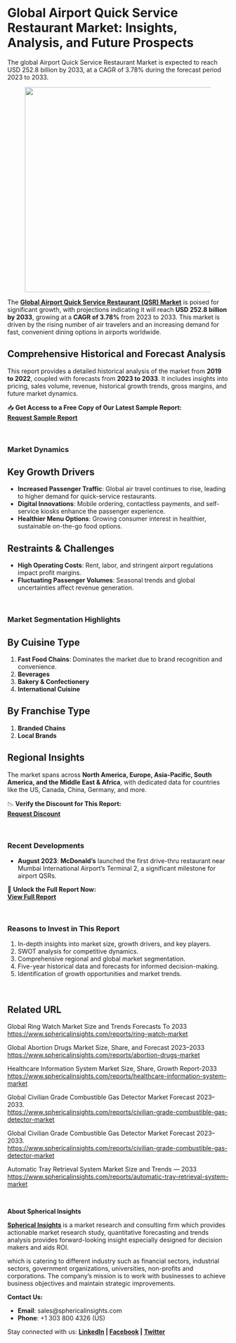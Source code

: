 <h1 id="b668" class="pw-post-title fo fp fq bf fr fs ft fu fv fw fx fy fz ga gb gc gd ge gf gg gh gi gj gk gl gm gn go gp gq bk" data-testid="storyTitle" data-selectable-paragraph="">Global Airport Quick Service Restaurant Market: Insights, Analysis, and Future Prospects</h1>
<div class="eq er es et eu l">
<article>
<div class="l">
<div class="l">
<section>
<div>
<div class="fj fk fl fm fn">
<div class="ab cb">
<div class="ci bh ev ew ex ey">
<p id="17f3" class="pw-post-body-paragraph lg lh fq li b lj lk ll lm ln lo lp lq lr ls lt lu lv lw lx ly lz ma mb mc md fj bk" data-selectable-paragraph="">The global Airport Quick Service Restaurant Market is expected to reach USD 252.8 billion by 2033, at a CAGR of 3.78% during the forecast period 2023 to 2033.</p>
<figure class="mh mi mj mk ml mm me mf paragraph-image">
<div class="mn mo ed mp bh mq" tabindex="0">
<div class="me mf mg"><picture><source srcset="https://miro.medium.com/v2/resize:fit:640/format:webp/1*mJ76HWHwd9PIWTvgE6J_6A.jpeg 640w, https://miro.medium.com/v2/resize:fit:720/format:webp/1*mJ76HWHwd9PIWTvgE6J_6A.jpeg 720w, https://miro.medium.com/v2/resize:fit:750/format:webp/1*mJ76HWHwd9PIWTvgE6J_6A.jpeg 750w, https://miro.medium.com/v2/resize:fit:786/format:webp/1*mJ76HWHwd9PIWTvgE6J_6A.jpeg 786w, https://miro.medium.com/v2/resize:fit:828/format:webp/1*mJ76HWHwd9PIWTvgE6J_6A.jpeg 828w, https://miro.medium.com/v2/resize:fit:1100/format:webp/1*mJ76HWHwd9PIWTvgE6J_6A.jpeg 1100w, https://miro.medium.com/v2/resize:fit:1400/format:webp/1*mJ76HWHwd9PIWTvgE6J_6A.jpeg 1400w" type="image/webp" sizes="(min-resolution: 4dppx) and (max-width: 700px) 50vw, (-webkit-min-device-pixel-ratio: 4) and (max-width: 700px) 50vw, (min-resolution: 3dppx) and (max-width: 700px) 67vw, (-webkit-min-device-pixel-ratio: 3) and (max-width: 700px) 65vw, (min-resolution: 2.5dppx) and (max-width: 700px) 80vw, (-webkit-min-device-pixel-ratio: 2.5) and (max-width: 700px) 80vw, (min-resolution: 2dppx) and (max-width: 700px) 100vw, (-webkit-min-device-pixel-ratio: 2) and (max-width: 700px) 100vw, 700px" /><source srcset="https://miro.medium.com/v2/resize:fit:640/1*mJ76HWHwd9PIWTvgE6J_6A.jpeg 640w, https://miro.medium.com/v2/resize:fit:720/1*mJ76HWHwd9PIWTvgE6J_6A.jpeg 720w, https://miro.medium.com/v2/resize:fit:750/1*mJ76HWHwd9PIWTvgE6J_6A.jpeg 750w, https://miro.medium.com/v2/resize:fit:786/1*mJ76HWHwd9PIWTvgE6J_6A.jpeg 786w, https://miro.medium.com/v2/resize:fit:828/1*mJ76HWHwd9PIWTvgE6J_6A.jpeg 828w, https://miro.medium.com/v2/resize:fit:1100/1*mJ76HWHwd9PIWTvgE6J_6A.jpeg 1100w, https://miro.medium.com/v2/resize:fit:1400/1*mJ76HWHwd9PIWTvgE6J_6A.jpeg 1400w" sizes="(min-resolution: 4dppx) and (max-width: 700px) 50vw, (-webkit-min-device-pixel-ratio: 4) and (max-width: 700px) 50vw, (min-resolution: 3dppx) and (max-width: 700px) 67vw, (-webkit-min-device-pixel-ratio: 3) and (max-width: 700px) 65vw, (min-resolution: 2.5dppx) and (max-width: 700px) 80vw, (-webkit-min-device-pixel-ratio: 2.5) and (max-width: 700px) 80vw, (min-resolution: 2dppx) and (max-width: 700px) 100vw, (-webkit-min-device-pixel-ratio: 2) and (max-width: 700px) 100vw, 700px" data-testid="og" /><img class="bh ko mr c" src="https://miro.medium.com/v2/resize:fit:945/1*mJ76HWHwd9PIWTvgE6J_6A.jpeg" alt="" width="700" height="467" /></picture></div>
</div>
</figure>
<p id="b302" class="pw-post-body-paragraph lg lh fq li b lj lk ll lm ln lo lp lq lr ls lt lu lv lw lx ly lz ma mb mc md fj bk" data-selectable-paragraph="">The&nbsp;<a class="af ms" href="https://www.sphericalinsights.com/reports/airport-quick-service-restaurant-market" target="_blank" rel="noopener ugc nofollow"><strong class="li fr">Global Airport Quick Service Restaurant (QSR) Market</strong></a>&nbsp;is poised for significant growth, with projections indicating it will reach&nbsp;<strong class="li fr">USD 252.8 billion by 2033</strong>, growing at a&nbsp;<strong class="li fr">CAGR of 3.78%</strong>&nbsp;from 2023 to 2033. This market is driven by the rising number of air travelers and an increasing demand for fast, convenient dining options in airports worldwide.</p>
<h2 id="0257" class="mt mu fq bf mv mw mx my mz na nb nc nd lr ne nf ng lv nh ni nj lz nk nl nm nn bk" data-selectable-paragraph="">Comprehensive Historical and Forecast Analysis</h2>
<p id="077b" class="pw-post-body-paragraph lg lh fq li b lj no ll lm ln np lp lq lr nq lt lu lv nr lx ly lz ns mb mc md fj bk" data-selectable-paragraph="">This report provides a detailed historical analysis of the market from&nbsp;<strong class="li fr">2019 to 2022</strong>, coupled with forecasts from&nbsp;<strong class="li fr">2023 to 2033</strong>. It includes insights into pricing, sales volume, revenue, historical growth trends, gross margins, and future market dynamics.</p>
<p id="1327" class="pw-post-body-paragraph lg lh fq li b lj lk ll lm ln lo lp lq lr ls lt lu lv lw lx ly lz ma mb mc md fj bk" data-selectable-paragraph="">📥&nbsp;<strong class="li fr">Get Access to a Free Copy of Our Latest Sample Report:</strong><br /><a class="af ms" href="https://www.sphericalinsights.com/request-sample/6033" target="_blank" rel="noopener ugc nofollow"><strong class="li fr">Request Sample Report</strong></a></p>
</div>
</div>
</div>
<div class="ab cb nt nu nv nw">&nbsp;</div>
<div class="fj fk fl fm fn">
<div class="ab cb">
<div class="ci bh ev ew ex ey">
<h1 id="29cf" class="ob mu fq bf mv oc od oe mz of og oh nd oi oj ok ol om on oo op oq or os ot ou bk" data-selectable-paragraph="">Market Dynamics</h1>
<h2 id="f859" class="mt mu fq bf mv mw mx my mz na nb nc nd lr ne nf ng lv nh ni nj lz nk nl nm nn bk" data-selectable-paragraph="">Key Growth Drivers</h2>
<ul class="">
<li id="91d6" class="lg lh fq li b lj no ll lm ln np lp lq lr nq lt lu lv nr lx ly lz ns mb mc md ov ow ox bk" data-selectable-paragraph=""><strong class="li fr">Increased Passenger Traffic</strong>: Global air travel continues to rise, leading to higher demand for quick-service restaurants.</li>
<li id="34bc" class="lg lh fq li b lj oy ll lm ln oz lp lq lr pa lt lu lv pb lx ly lz pc mb mc md ov ow ox bk" data-selectable-paragraph=""><strong class="li fr">Digital Innovations</strong>: Mobile ordering, contactless payments, and self-service kiosks enhance the passenger experience.</li>
<li id="a87a" class="lg lh fq li b lj oy ll lm ln oz lp lq lr pa lt lu lv pb lx ly lz pc mb mc md ov ow ox bk" data-selectable-paragraph=""><strong class="li fr">Healthier Menu Options</strong>: Growing consumer interest in healthier, sustainable on-the-go food options.</li>
</ul>
<h2 id="ca0d" class="mt mu fq bf mv mw mx my mz na nb nc nd lr ne nf ng lv nh ni nj lz nk nl nm nn bk" data-selectable-paragraph="">Restraints &amp; Challenges</h2>
<ul class="">
<li id="c2dd" class="lg lh fq li b lj no ll lm ln np lp lq lr nq lt lu lv nr lx ly lz ns mb mc md ov ow ox bk" data-selectable-paragraph=""><strong class="li fr">High Operating Costs</strong>: Rent, labor, and stringent airport regulations impact profit margins.</li>
<li id="7b38" class="lg lh fq li b lj oy ll lm ln oz lp lq lr pa lt lu lv pb lx ly lz pc mb mc md ov ow ox bk" data-selectable-paragraph=""><strong class="li fr">Fluctuating Passenger Volumes</strong>: Seasonal trends and global uncertainties affect revenue generation.</li>
</ul>
</div>
</div>
</div>
<div class="ab cb nt nu nv nw">&nbsp;</div>
<div class="fj fk fl fm fn">
<div class="ab cb">
<div class="ci bh ev ew ex ey">
<h1 id="a3b7" class="ob mu fq bf mv oc od oe mz of og oh nd oi oj ok ol om on oo op oq or os ot ou bk" data-selectable-paragraph="">Market Segmentation Highlights</h1>
<h2 id="79c1" class="mt mu fq bf mv mw mx my mz na nb nc nd lr ne nf ng lv nh ni nj lz nk nl nm nn bk" data-selectable-paragraph="">By Cuisine Type</h2>
<ol class="">
<li id="2a88" class="lg lh fq li b lj no ll lm ln np lp lq lr nq lt lu lv nr lx ly lz ns mb mc md pd ow ox bk" data-selectable-paragraph=""><strong class="li fr">Fast Food Chains</strong>: Dominates the market due to brand recognition and convenience.</li>
<li id="1a41" class="lg lh fq li b lj oy ll lm ln oz lp lq lr pa lt lu lv pb lx ly lz pc mb mc md pd ow ox bk" data-selectable-paragraph=""><strong class="li fr">Beverages</strong></li>
<li id="271f" class="lg lh fq li b lj oy ll lm ln oz lp lq lr pa lt lu lv pb lx ly lz pc mb mc md pd ow ox bk" data-selectable-paragraph=""><strong class="li fr">Bakery &amp; Confectionery</strong></li>
<li id="c706" class="lg lh fq li b lj oy ll lm ln oz lp lq lr pa lt lu lv pb lx ly lz pc mb mc md pd ow ox bk" data-selectable-paragraph=""><strong class="li fr">International Cuisine</strong></li>
</ol>
<h2 id="0045" class="mt mu fq bf mv mw mx my mz na nb nc nd lr ne nf ng lv nh ni nj lz nk nl nm nn bk" data-selectable-paragraph="">By Franchise Type</h2>
<ol class="">
<li id="0cfb" class="lg lh fq li b lj no ll lm ln np lp lq lr nq lt lu lv nr lx ly lz ns mb mc md pd ow ox bk" data-selectable-paragraph=""><strong class="li fr">Branded Chains</strong></li>
<li id="40e2" class="lg lh fq li b lj oy ll lm ln oz lp lq lr pa lt lu lv pb lx ly lz pc mb mc md pd ow ox bk" data-selectable-paragraph=""><strong class="li fr">Local Brands</strong></li>
</ol>
<h2 id="95d1" class="mt mu fq bf mv mw mx my mz na nb nc nd lr ne nf ng lv nh ni nj lz nk nl nm nn bk" data-selectable-paragraph="">Regional Insights</h2>
<p id="0d9f" class="pw-post-body-paragraph lg lh fq li b lj no ll lm ln np lp lq lr nq lt lu lv nr lx ly lz ns mb mc md fj bk" data-selectable-paragraph="">The market spans across&nbsp;<strong class="li fr">North America, Europe, Asia-Pacific, South America, and the Middle East &amp; Africa</strong>, with dedicated data for countries like the US, Canada, China, Germany, and more.</p>
<p id="4eb7" class="pw-post-body-paragraph lg lh fq li b lj lk ll lm ln lo lp lq lr ls lt lu lv lw lx ly lz ma mb mc md fj bk" data-selectable-paragraph="">📉&nbsp;<strong class="li fr">Verify the Discount for This Report:</strong><br /><a class="af ms" href="https://www.sphericalinsights.com/request-discount/6033" target="_blank" rel="noopener ugc nofollow"><strong class="li fr">Request Discount</strong></a></p>
</div>
</div>
</div>
<div class="ab cb nt nu nv nw">&nbsp;</div>
<div class="fj fk fl fm fn">
<div class="ab cb">
<div class="ci bh ev ew ex ey">
<h1 id="126a" class="ob mu fq bf mv oc od oe mz of og oh nd oi oj ok ol om on oo op oq or os ot ou bk" data-selectable-paragraph="">Recent Developments</h1>
<ul class="">
<li id="8759" class="lg lh fq li b lj no ll lm ln np lp lq lr nq lt lu lv nr lx ly lz ns mb mc md ov ow ox bk" data-selectable-paragraph=""><strong class="li fr">August 2023</strong>:&nbsp;<strong class="li fr">McDonald&rsquo;s</strong>&nbsp;launched the first drive-thru restaurant near Mumbai International Airport&rsquo;s Terminal 2, a significant milestone for airport QSRs.</li>
</ul>
<p id="b6ae" class="pw-post-body-paragraph lg lh fq li b lj lk ll lm ln lo lp lq lr ls lt lu lv lw lx ly lz ma mb mc md fj bk" data-selectable-paragraph="">📖&nbsp;<strong class="li fr">Unlock the Full Report Now:</strong><br /><a class="af ms" href="https://www.sphericalinsights.com/reports/airport-quick-service-restaurant-market" target="_blank" rel="noopener ugc nofollow"><strong class="li fr">View Full Report</strong></a></p>
</div>
</div>
</div>
<div class="ab cb nt nu nv nw">&nbsp;</div>
<div class="fj fk fl fm fn">
<div class="ab cb">
<div class="ci bh ev ew ex ey">
<h1 id="bff9" class="ob mu fq bf mv oc od oe mz of og oh nd oi oj ok ol om on oo op oq or os ot ou bk" data-selectable-paragraph="">Reasons to Invest in This Report</h1>
<ol class="">
<li id="6777" class="lg lh fq li b lj no ll lm ln np lp lq lr nq lt lu lv nr lx ly lz ns mb mc md pd ow ox bk" data-selectable-paragraph="">In-depth insights into market size, growth drivers, and key players.</li>
<li id="d71d" class="lg lh fq li b lj oy ll lm ln oz lp lq lr pa lt lu lv pb lx ly lz pc mb mc md pd ow ox bk" data-selectable-paragraph="">SWOT analysis for competitive dynamics.</li>
<li id="731e" class="lg lh fq li b lj oy ll lm ln oz lp lq lr pa lt lu lv pb lx ly lz pc mb mc md pd ow ox bk" data-selectable-paragraph="">Comprehensive regional and global market segmentation.</li>
<li id="22fd" class="lg lh fq li b lj oy ll lm ln oz lp lq lr pa lt lu lv pb lx ly lz pc mb mc md pd ow ox bk" data-selectable-paragraph="">Five-year historical data and forecasts for informed decision-making.</li>
<li id="345a" class="lg lh fq li b lj oy ll lm ln oz lp lq lr pa lt lu lv pb lx ly lz pc mb mc md pd ow ox bk" data-selectable-paragraph="">Identification of growth opportunities and market trends.</li>
</ol>
</div>
</div>
</div>
<div class="ab cb nt nu nv nw">&nbsp;</div>
<div class="fj fk fl fm fn">
<div class="ab cb">
<div class="ci bh ev ew ex ey">
<h2 id="aaf5" class="mt mu fq bf mv mw mx my mz na nb nc nd lr ne nf ng lv nh ni nj lz nk nl nm nn bk" data-selectable-paragraph="">Related URL</h2>
<p id="59f4" class="pw-post-body-paragraph lg lh fq li b lj no ll lm ln np lp lq lr nq lt lu lv nr lx ly lz ns mb mc md fj bk" data-selectable-paragraph="">Global Ring Watch Market Size and Trends Forecasts To 2033<br /><a class="af ms" href="https://www.sphericalinsights.com/reports/ring-watch-market" target="_blank" rel="noopener ugc nofollow">https://www.sphericalinsights.com/reports/ring-watch-market</a></p>
<p id="c68d" class="pw-post-body-paragraph lg lh fq li b lj lk ll lm ln lo lp lq lr ls lt lu lv lw lx ly lz ma mb mc md fj bk" data-selectable-paragraph="">Global Abortion Drugs Market Size, Share, and Forecast 2023&ndash;2033<br /><a class="af ms" href="https://www.sphericalinsights.com/reports/abortion-drugs-market" target="_blank" rel="noopener ugc nofollow">https://www.sphericalinsights.com/reports/abortion-drugs-market</a></p>
<p id="5b49" class="pw-post-body-paragraph lg lh fq li b lj lk ll lm ln lo lp lq lr ls lt lu lv lw lx ly lz ma mb mc md fj bk" data-selectable-paragraph="">Healthcare Information System Market Size, Share, Growth Report-2033<br /><a class="af ms" href="https://www.sphericalinsights.com/reports/healthcare-information-system-market" target="_blank" rel="noopener ugc nofollow">https://www.sphericalinsights.com/reports/healthcare-information-system-market</a></p>
<p id="db92" class="pw-post-body-paragraph lg lh fq li b lj lk ll lm ln lo lp lq lr ls lt lu lv lw lx ly lz ma mb mc md fj bk" data-selectable-paragraph="">Global Civilian Grade Combustible Gas Detector Market Forecast 2023&ndash;2033.<br /><a class="af ms" href="https://www.sphericalinsights.com/reports/civilian-grade-combustible-gas-detector-market" target="_blank" rel="noopener ugc nofollow">https://www.sphericalinsights.com/reports/civilian-grade-combustible-gas-detector-market</a></p>
<p id="e604" class="pw-post-body-paragraph lg lh fq li b lj lk ll lm ln lo lp lq lr ls lt lu lv lw lx ly lz ma mb mc md fj bk" data-selectable-paragraph="">Global Civilian Grade Combustible Gas Detector Market Forecast 2023&ndash;2033.<br /><a class="af ms" href="https://www.sphericalinsights.com/reports/civilian-grade-combustible-gas-detector-market" target="_blank" rel="noopener ugc nofollow">https://www.sphericalinsights.com/reports/civilian-grade-combustible-gas-detector-market</a></p>
<p id="6167" class="pw-post-body-paragraph lg lh fq li b lj lk ll lm ln lo lp lq lr ls lt lu lv lw lx ly lz ma mb mc md fj bk" data-selectable-paragraph="">Automatic Tray Retrieval System Market Size and Trends &mdash; 2033<br /><a class="af ms" href="https://www.sphericalinsights.com/reports/automatic-tray-retrieval-system-market" target="_blank" rel="noopener ugc nofollow">https://www.sphericalinsights.com/reports/automatic-tray-retrieval-system-market</a></p>
</div>
</div>
</div>
<div class="ab cb nt nu nv nw">&nbsp;</div>
<div class="fj fk fl fm fn">
<div class="ab cb">
<div class="ci bh ev ew ex ey">
<p id="9ccd" class="pw-post-body-paragraph lg lh fq li b lj lk ll lm ln lo lp lq lr ls lt lu lv lw lx ly lz ma mb mc md fj bk" data-selectable-paragraph=""><strong class="li fr">About Spherical Insights</strong></p>
<p id="eded" class="pw-post-body-paragraph lg lh fq li b lj lk ll lm ln lo lp lq lr ls lt lu lv lw lx ly lz ma mb mc md fj bk" data-selectable-paragraph=""><a class="af ms" href="https://www.sphericalinsights.com/" target="_blank" rel="noopener ugc nofollow"><strong class="li fr">Spherical Insights</strong></a><strong class="li fr">&nbsp;</strong>is a market research and consulting firm which provides actionable market research study, quantitative forecasting and trends analysis provides forward-looking insight especially designed for decision makers and aids ROI.</p>
<p id="5086" class="pw-post-body-paragraph lg lh fq li b lj lk ll lm ln lo lp lq lr ls lt lu lv lw lx ly lz ma mb mc md fj bk" data-selectable-paragraph="">which is catering to different industry such as financial sectors, industrial sectors, government organizations, universities, non-profits and corporations. The company&rsquo;s mission is to work with businesses to achieve business objectives and maintain strategic improvements.</p>
<p id="6d28" class="pw-post-body-paragraph lg lh fq li b lj lk ll lm ln lo lp lq lr ls lt lu lv lw lx ly lz ma mb mc md fj bk" data-selectable-paragraph=""><strong class="li fr">Contact Us:</strong></p>
<ul class="">
<li id="d369" class="lg lh fq li b lj lk ll lm ln lo lp lq lr ls lt lu lv lw lx ly lz ma mb mc md ov ow ox bk" data-selectable-paragraph=""><strong class="li fr">Email</strong>: sales@sphericalinsights.com</li>
<li id="3c6a" class="lg lh fq li b lj oy ll lm ln oz lp lq lr pa lt lu lv pb lx ly lz pc mb mc md ov ow ox bk" data-selectable-paragraph=""><strong class="li fr">Phone</strong>: +1 303 800 4326 (US)</li>
</ul>
<p id="6059" class="pw-post-body-paragraph lg lh fq li b lj lk ll lm ln lo lp lq lr ls lt lu lv lw lx ly lz ma mb mc md fj bk" data-selectable-paragraph="">Stay connected with us:&nbsp;<a class="af ms" href="https://www.linkedin.com/company/spherical-insight/" target="_blank" rel="noopener ugc nofollow"><strong class="li fr">LinkedIn</strong></a><strong class="li fr">&nbsp;|&nbsp;</strong><a class="af ms" href="https://www.facebook.com/sphericalinsights22" target="_blank" rel="noopener ugc nofollow"><strong class="li fr">Facebook</strong></a><strong class="li fr">&nbsp;|&nbsp;</strong><a class="af ms" href="https://twitter.com/SInsights_US" target="_blank" rel="noopener ugc nofollow"><strong class="li fr">Twitter</strong></a></p>
</div>
</div>
</div>
</div>
</section>
</div>
</div>
</article>
</div>
<div class="l">&nbsp;</div>
<footer class="pe pf pg ph pi ab q pj pk c">
<div class="l ae">&nbsp;</div>
</footer>
<div class="ps l">&nbsp;</div>
